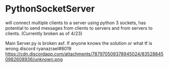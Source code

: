 # PythonSocketServer
will connect multiple clients to a server using python 3 sockets, has potential to send messages from clients to servers and from servers to clients. (Currently broken as of 4/23)



Main Server.py is broken asf. If anyone knows the solution or what tf is wrong discord ryanazrael#8019
https://cdn.discordapp.com/attachments/787970509378945024/835288450982608936/unknown.png
